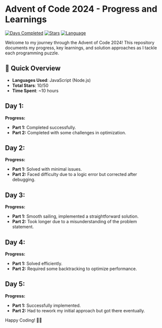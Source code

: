 # Advent of Code 2024 - Progress and Learnings

[![Days Completed](https://img.shields.io/badge/Days%20Completed-5-brightgreen)](https://adventofcode.com/2024)
[![Stars](https://img.shields.io/badge/Stars-10%2F50-yellow)](https://adventofcode.com/2024)
[![Language](https://img.shields.io/badge/Language-JavaScript-yellow)](https://developer.mozilla.org/en-US/docs/Web/JavaScript)

Welcome to my journey through the Advent of Code 2024! This repository documents my progress, key learnings, and solution approaches as I tackle each programming puzzle.

## 🌟 Quick Overview

- **Languages Used**: JavaScript (Node.js)
- **Total Stars**: 10/50
- **Time Spent**: ~10 hours

## Day 1:

**Progress:**

- **Part 1:** Completed successfully.
- **Part 2:** Completed with some challenges in optimization.

## Day 2:

**Progress:**

- **Part 1:** Solved with minimal issues.
- **Part 2:** Faced difficulty due to a logic error but corrected after debugging.

## Day 3:

**Progress:**

- **Part 1:** Smooth sailing, implemented a straightforward solution.
- **Part 2:** Took longer due to a misunderstanding of the problem statement.

## Day 4:

**Progress:**

- **Part 1:** Solved efficiently.
- **Part 2:** Required some backtracking to optimize performance.

## Day 5:

**Progress:**

- **Part 1:** Successfully implemented.
- **Part 2:** Had to rework my initial approach but got there eventually.

Happy Coding! 🎄✨

